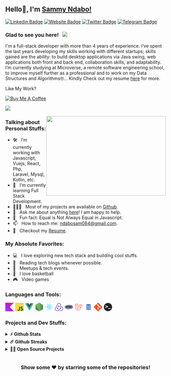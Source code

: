 ## Hello👋, I'm [Sammy Ndabo!](https://github.com/ndaboom)

[![Linkedin Badge](https://img.shields.io/badge/-LinkedIn-0e76a8?style=flat-square&logo=Linkedin&logoColor=white)](https://www.linkedin.com/in/sam-ndabo-b0431b17b/)
[![Website Badge](https://img.shields.io/badge/Website-3b5998?style=flat-square&logo=google-chrome&logoColor=white)](https://zungvi.com/)
[![Twitter Badge](https://img.shields.io/badge/-Twitter-00acee?style=flat-square&logo=Twitter&logoColor=white)](https://twitter.com/ndabosammy)
[![Telegram Badge](https://img.shields.io/badge/-Telegram-0088cc?style=flat-square&logo=Telegram&logoColor=white)](https://t.me/sammyndabo)

### Glad to see you here! &nbsp; ![](https://visitor-badge.glitch.me/badge?page_id=ndaboom&style=flat-square&color=0088cc)

I'm a full-stack developer with more than 4 years of experience. I've spent the last years developing my skills working with different startups; skills gained are the ability: to build desktop applications via Java swing, web applications both front and back end, collaboration skills, and adaptability. I’m currently studying at Microverse, a remote software engineering school, to improve myself further as a professional and to work on my Data Structures and Algorithms🤓... 
Kindly Check out my resume [here](https://docs.google.com/document/d/1T3ZfTeZnX3VbaGQVT6l8Xq7GKl1ryrNgc-5r1v31r70/edit?usp=sharing) for more.


Like My Work?

<a href="https://www.buymeacoffee.com/ndabosam08p" target="_blank"><img src="https://cdn.buymeacoffee.com/buttons/v2/default-yellow.png" alt="Buy Me A Coffee" height="60px" width="217px" ></a>

[![](https://gitwar.herokuapp.com/badge?username=ndaboom&label=Gitwar%20Profile%20Score&style=for-the-badge&color=0088cc)](https://gitwar.herokuapp.com/)

<img align="right" height="250" width="375" alt="" src="https://raw.githubusercontent.com/iampavangandhi/iampavangandhi/master/gifs/coder.gif" />

### Talking about Personal Stuffs:

- 🛠 &nbsp; I’m currently working with Javascript, Vuejs, React, Php, <br /> Laravel, Mysql, Kotlin, etc.
- 🚀 &nbsp; I’m currently learning Full Stack Development.
- 👨🏻‍💻 &nbsp; Most of my projects are available on [Github](https://github.com/ndaboom).
- 💬 &nbsp; Ask me about anything [here](../../issues/)! I am happy to help.
- 👾 &nbsp; Fun fact: Equal is Not Always Equal in Javascript.
- 📫 &nbsp; How to reach me: ndabosam084@gmail.com.
- 📝 &nbsp; Checkout my [Resume](https://docs.google.com/document/d/1T3ZfTeZnX3VbaGQVT6l8Xq7GKl1ryrNgc-5r1v31r70/edit?usp=sharing).

### My Absolute Favorites:

- 💻 &nbsp; I love exploring new tech stack and building cool stuffs.
- 📰 &nbsp; Reading tech blogs whenever possible.
- 🍕 &nbsp; Meetups & tech events.
- 🏀 &nbsp; I love basketball
- 🎮 &nbsp; Video games 

### Languages and Tools:

<code><img height="27" src="https://raw.githubusercontent.com/github/explore/80688e429a7d4ef2fca1e82350fe8e3517d3494d/topics/kotlin/kotlin.png" alt="kotlin"></code>
<code><img height="27" src="https://raw.githubusercontent.com/github/explore/80688e429a7d4ef2fca1e82350fe8e3517d3494d/topics/javascript/javascript.png" alt="javascript"></code>
<code><img height="27" src="https://raw.githubusercontent.com/github/explore/80688e429a7d4ef2fca1e82350fe8e3517d3494d/topics/vue/vue.png" alt="vue"></code>
<code><img height="27" src="https://raw.githubusercontent.com/github/explore/80688e429a7d4ef2fca1e82350fe8e3517d3494d/topics/nodejs/nodejs.png" alt="nodejs"></code>
<code><img height="27" src="https://raw.githubusercontent.com/github/explore/80688e429a7d4ef2fca1e82350fe8e3517d3494d/topics/react/react.png" alt="react"></code>
<code><img height="27" src="https://raw.githubusercontent.com/github/explore/80688e429a7d4ef2fca1e82350fe8e3517d3494d/topics/redux/redux.png" alt="react"></code>
<code><img height="27" src="https://raw.githubusercontent.com/github/explore/80688e429a7d4ef2fca1e82350fe8e3517d3494d/topics/php/php.png" alt="php"></code>
<code><img height="27" src="https://raw.githubusercontent.com/github/explore/80688e429a7d4ef2fca1e82350fe8e3517d3494d/topics/laravel/laravel.png" alt="laravel"></code>
<code><img height="27" src="https://raw.githubusercontent.com/github/explore/80688e429a7d4ef2fca1e82350fe8e3517d3494d/topics/sql/sql.png" alt="sql"></code>
<code><img height="27" src="https://raw.githubusercontent.com/devicons/devicon/master/icons/git/git-original.svg" alt="git"></code>
<code><img height="27" src="https://raw.githubusercontent.com/github/explore/80688e429a7d4ef2fca1e82350fe8e3517d3494d/topics/terminal/terminal.png" alt="terminal"></code>

<!--
<code><img height="25" src="https://raw.githubusercontent.com/github/explore/80688e429a7d4ef2fca1e82350fe8e3517d3494d/topics/sass/sass.png" alt="sass"></code>
-->

### Projects and Dev Stuffs:

<details>	
  <summary><b>⚡ Github Stats</b></summary>

  <br />
  <img height="180em" src="https://github-readme-stats.vercel.app/api?username=ndaboom&show_icons=true&hide_border=true&&count_private=true&include_all_commits=true" />
  <img height="180em" src="https://github-readme-stats.vercel.app/api/top-langs/?username=ndaboom&show_icons=true&hide_border=true&layout=compact&langs_count=8"/>
</details>

<details>	
  <summary><b>☄️ Github Streaks</b></summary>

  <br />
  <img height="180em" src="https://github-readme-streak-stats.herokuapp.com/?user=ndaboom&hide_border=true" />
</details>

<details>
  <summary><b>🧑‍🚀 Open Source Projects</b></summary>

  <br />
  <table>
    <thead align="center">
      <tr border: none;>
        <td><b>💻 Projects</b></td>
        <td><b>🌟 Stars</b></td>
        <td><b>🍴 Forks</b></td>
        <td><b>🐛 Issues</b></td>
        <td><b>🔔 Pull Requests</b></td>
        <td><b>👨‍💻 Language</b></td>
      </tr>
    </thead>
    <tbody>
      <tr>
	<td><a href="https://github.com/ndaboom"><b>🤓 Sammy Ndabo</b></a></td>
        <td><img alt="Stars" src="https://img.shields.io/github/stars/ndaboom?style=flat-square&labelColor=343b41"/></td>
        <td><img alt="Forks" src="https://img.shields.io/github/forks/ndaboom/ndaboom?style=flat-square&labelColor=343b41"/></td>
        <td><img alt="Issues" src="https://img.shields.io/github/issues/ndaboom/ndaboom?style=flat-square"/></td>
        <td><img alt="Pull Requests" src="https://img.shields.io/github/issues-pr/ndaboom/ndaboom?style=flat-square"/></td>
        <td><img alt="Language" src="https://img.shields.io/badge/markdown-100%25-blue?style=flat-square"/></td> 
      </tr>
    </tbody>
  </table>
  <br />
</details>

#

<div align="center">

### Show some ❤️ by starring some of the repositories!

</div>
